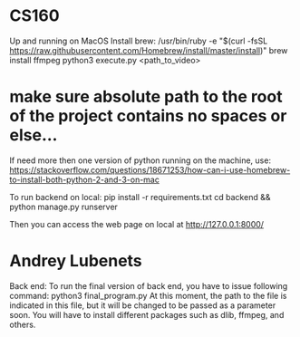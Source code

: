 # CS160

Up and running on MacOS
Install brew:
/usr/bin/ruby -e "$(curl -fsSL https://raw.githubusercontent.com/Homebrew/install/master/install)"
brew install ffmpeg
python3 execute.py <path_to_video>
# make sure absolute path to the root of the project contains no spaces or else...

If need more then one version of python running on the machine, use:
https://stackoverflow.com/questions/18671253/how-can-i-use-homebrew-to-install-both-python-2-and-3-on-mac


To run backend on local:
pip install -r requirements.txt
cd backend && python manage.py runserver

Then you can access the web page on local at http://127.0.0.1:8000/

# Andrey Lubenets

Back end:
To run the final version of back end, you have to issue following command:
python3 final_program.py
At this moment, the path to the file is indicated in this file, but it will be changed to be passed as a parameter soon.
You will have to install different packages such as dlib, ffmpeg, and others.

